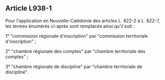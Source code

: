 Article L938-1
----
Pour l'application en Nouvelle-Calédonie des articles L. 822-2 à L. 822-7, les
termes énumérés ci-après sont remplacés ainsi qu'il suit :

1° "commission régionale d'inscription" par "commission territoriale
d'inscription" ;

2° "chambre régionale des comptes" par "chambre territoriale des comptes" ;

3° "chambre régionale de discipline" par "chambre territoriale de discipline".

